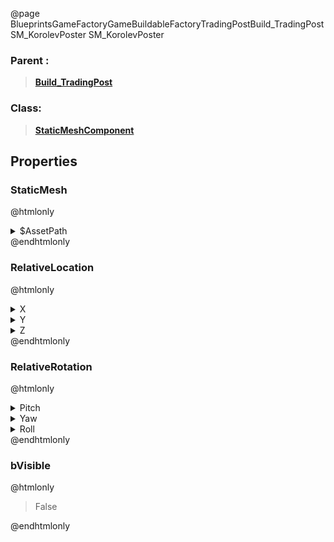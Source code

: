 @page BlueprintsGameFactoryGameBuildableFactoryTradingPostBuild_TradingPostSM_KorolevPoster SM_KorolevPoster
### Parent :
<b><a href="_blueprints_game_factory_game_buildable_factory_trading_post_build__trading_post.html"><blockquote>Build_TradingPost</blockquote></a></b>
### Class:
<b><a href="_class_script_static_mesh_component.html"><blockquote>StaticMeshComponent</blockquote></a></b>
## Properties
### StaticMesh
@htmlonly
<details>
 <summary>$AssetPath</summary>
<b><a href="_blueprints_game_factory_game_buildable_factory_trading_post_mesh_s_m__korolev_poster.html"><blockquote>SM_KorolevPoster</blockquote></a></b>
</details>
@endhtmlonly

### RelativeLocation
@htmlonly
<details>
 <summary>X</summary>
<blockquote>291.9051208496094</blockquote>
</details>
<details>
 <summary>Y</summary>
<blockquote>-149.56875610351562</blockquote>
</details>
<details>
 <summary>Z</summary>
<blockquote>291.6271667480469</blockquote>
</details>
@endhtmlonly

### RelativeRotation
@htmlonly
<details>
 <summary>Pitch</summary>
<blockquote>12.192676544189453</blockquote>
</details>
<details>
 <summary>Yaw</summary>
<blockquote>270</blockquote>
</details>
<details>
 <summary>Roll</summary>
<blockquote>1.3130643310432788e-06</blockquote>
</details>
@endhtmlonly

### bVisible
@htmlonly
<blockquote>False</blockquote>
@endhtmlonly

